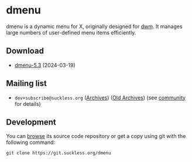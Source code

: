dmenu
=====
dmenu is a dynamic menu for X, originally designed for
[dwm](//dwm.suckless.org/). It manages large numbers of user-defined menu items
efficiently.


Download
--------
* [dmenu-5.3](//dl.suckless.org/tools/dmenu-5.3.tar.gz) (2024-03-19)


Mailing list
------------
* `dev+subscribe@suckless.org` ([Archives](//lists.suckless.org/dev/)) 
  ([Old Archives](//lists.suckless.org/dwm/)) (see
  [community](//suckless.org/community/) for details)


Development
-----------
You can [browse](//git.suckless.org/dmenu) its source code repository or get a
copy using git with the following command:

	git clone https://git.suckless.org/dmenu
